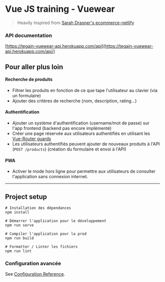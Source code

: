 # Vue JS training - Vuewear

> Heavily inspired from [Sarah Drasner's ecommerce-netlify](https://github.com/sdras/ecommerce-netlify)


### API documentation

[https://tegain-vuewear-api.herokuapp.com/api](https://tegain-vuewear-api.herokuapp.com/api/)


## Pour aller plus loin

#### Recherche de produits
- Filtrer les produits en fonction de ce que tape l'utilisateur au clavier (via un formulaire)
- Ajouter des critères de recherche (nom, description, rating...)

#### Authentification
- Ajouter un système d'authentification (username/mot de passe) sur l'app frontend (backend pas encore implémenté)
- Créer une page réservée aux utilisateurs authentifiés en utilisant les [Vue-Router guards](https://router.vuejs.org/guide/advanced/navigation-guards.html)
- Les utilisateurs authentifiés peuvent ajouter de nouveaux produits à l'API (`POST /products`) (création du formulaire et envoi à l'API)

#### PWA
- Activer le mode hors ligne pour permettre aux utilisateurs de consulter l'application sans connexion internet.

----
## Project setup
```
# Installation des dépendances
npm install

# Démarrer l'application pour le développement
npm run serve

# Compiler l'application pour la prod
npm run build

# Formatter / Linter les fichiers
npm run lint
```

### Configuration avancée
See [Configuration Reference](https://cli.vuejs.org/config/).
